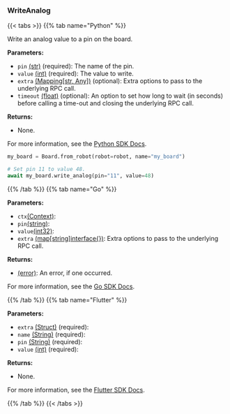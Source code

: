 ### WriteAnalog

{{< tabs >}}
{{% tab name="Python" %}}

Write an analog value to a pin on the board.

**Parameters:**

- `pin` [(str)](https://docs.python.org/3/library/stdtypes.html#text-sequence-type-str) (required): The name of the pin.
- `value` [(int)](https://docs.python.org/3/library/stdtypes.html#numeric-types-int-float-complex) (required): The value to write.
- `extra` [(Mapping[str, Any])](<INSERT PARAM TYPE LINK>) (optional): Extra options to pass to the underlying RPC call.
- `timeout` [(float)](<INSERT PARAM TYPE LINK>) (optional): An option to set how long to wait (in seconds) before calling a time-out and closing the underlying RPC call.

**Returns:**

- None.

For more information, see the [Python SDK Docs](https://python.viam.dev/autoapi/viam/components/board/client/index.html#viam.components.board.client.BoardClient.write_analog).

``` python {class="line-numbers linkable-line-numbers"}
my_board = Board.from_robot(robot=robot, name="my_board")

# Set pin 11 to value 48.
await my_board.write_analog(pin="11", value=48)
```

{{% /tab %}}
{{% tab name="Go" %}}

**Parameters:**

- `ctx`[(Context)](https://pkg.go.dev/context#Context):
- `pin`[(string)](https://pkg.go.dev/builtin#string):
- `value`[(int32)](https://pkg.go.dev/builtin#int32):
- `extra` [(map[string]interface\{\})](https://go.dev/blog/maps): Extra options to pass to the underlying RPC call.

**Returns:**

- [(error)](https://pkg.go.dev/builtin#error): An error, if one occurred.

For more information, see the [Go SDK Docs](https://pkg.go.dev/go.viam.com/rdk/components/board#Board).

{{% /tab %}}
{{% tab name="Flutter" %}}

**Parameters:**

- `extra` [(Struct)](<INSERT PARAM TYPE LINK>) (required):
- `name` [(String)](https://api.flutter.dev/flutter/dart-core/String-class.html) (required):
- `pin` [(String)](https://api.flutter.dev/flutter/dart-core/String-class.html) (required):
- `value` [(int)](https://api.flutter.dev/flutter/dart-core/int-class.html) (required):

**Returns:**

- None.

For more information, see the [Flutter SDK Docs](https://flutter.viam.dev/viam_protos.component.board/BoardServiceClient/writeAnalog.html).

{{% /tab %}}
{{< /tabs >}}
